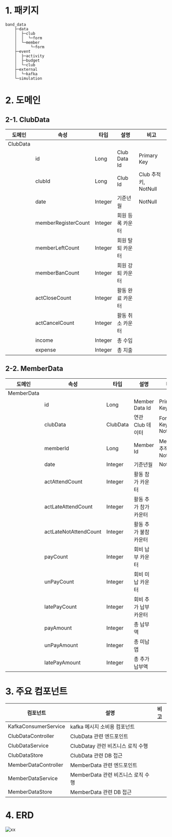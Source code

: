 # 1. 패키지
```
band_data
    ├─data
    │  ├─club
    │  │  └─form
    │  └─member
    │      └─form
    ├─event
    │  ├─activity
    │  ├─budget
    │  └─club
    ├─external
    │  └─kafka
    └─simulation
```


# 2. 도메인

## 2-1. ClubData

| 도메인 | 속성 | 타입 | 설명 | 비고 |  
|--------|------|------|------|------|
|ClubData|      |      |      |      |
|        |id|Long|Club Data Id|Primary Key|
|        |clubId|Long|Club Id|Club 추적키, NotNull|
|        |date|Integer|기준년월| NotNull|
|        |memberRegisterCount|Integer|회원 등록 카운터||
|        |memberLeftCount|Integer|회원 탈퇴 카운터||
|        |memberBanCount|Integer|회원 강퇴 카운터||
|        |actCloseCount|Integer|활동 완료 카운터||
|        |actCancelCount|Integer|활동 취소 카운터||
|        |income|Integer|총 수입||
|        |expense|Integer|총 지출||

## 2-2. MemberData

| 도메인 | 속성 | 타입 | 설명 | 비고 |  
|--------|------|------|------|------|
|MemberData|      |      |      |      |
|        |id|Long|Member Data Id|Primary Key|
|        |clubData|ClubData|연관 Club 데이터|Foreginer Key, NotNull|
|        |memberId|Long|Member Id|Member 추적키, NotNull|
|        |date|Integer|기준년월| NotNull|
|        |actAttendCount|Integer|활동 참가 카운터||
|        |actLateAttendCount|Integer|활동 추가 참가 카운터||
|        |actLateNotAttendCount|Integer|활동 추가 불참 카운터||
|        |payCount|Integer|회비 납부 카운터||
|        |unPayCount|Integer|회비 미납 카운터||
|        |latePayCount|Integer|회비 추가 납부 카운터||
|        |payAmount|Integer|총 납부액||
|        |unPayAmount|Integer|총 미납앱||
|        |latePayAmount|Integer|총 추가납부액||


# 3. 주요 컴포넌트

| 컴포넌트 | 설명 | 비고 |  
|----------|------|------|
|KafkaConsumerService|kafka 메시지 소비용 컴포넌트||
|ClubDataController|ClubData 관련 엔드포인트||
|ClubDataService|ClubDatay 관련 비즈니스 로직 수행||
|ClubDataStore|ClubData 관련 DB 접근||
|MemberDataController|MemberData 관련 엔드포인트||
|MemberDataService|MemberData 관련 비즈니스 로직 수행||
|MemberDataStore|MemberData 관련 DB 접근||


# 4. ERD
![xx](https://github.com/user-attachments/assets/82273ee6-3228-4b47-91f0-95d0239e8799)
